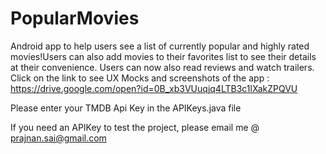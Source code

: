# PopularMovies
Android app to help users see a list of currently popular and highly rated movies!Users can also add movies to their favorites list to see their details at their convenience. Users can now also read reviews and watch trailers.
Click on the link to see UX Mocks and screenshots of the app :
https://drive.google.com/open?id=0B_xb3VUuqjq4LTB3c1lXakZPQVU

Please enter your TMDB Api Key in the APIKeys.java file

If you need an APIKey to test the project, please email me @ prajnan.sai@gmail.com
